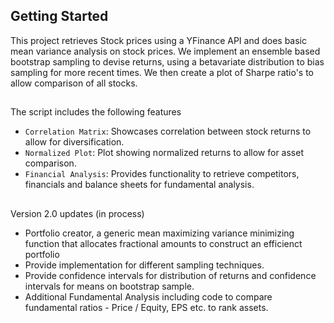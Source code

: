 
## Getting Started

This project retrieves Stock prices using a YFinance API and does basic mean variance analysis on stock prices. We implement an ensemble based bootstrap sampling to devise returns, using a betavariate distribution to bias sampling for more recent times. We then create a plot of Sharpe ratio's to allow comparison of all stocks. 

## 
The script includes the following features
- `Correlation Matrix`: Showcases correlation between stock returns to allow for diversification. 
- `Normalized Plot`: Plot showing normalized returns to allow for asset comparison.
- `Financial Analysis`: Provides functionality to retrieve competitors, financials and balance sheets for fundamental analysis.

##
Version 2.0 updates (in process)
- Portfolio creator, a generic mean maximizing variance minimizing function that allocates fractional amounts to construct an efficienct portfolio
- Provide implementation for different sampling techniques.
- Provide confidence intervals for distribution of returns and confidence intervals for means on bootstrap sample.
- Additional Fundamental Analysis including code to compare fundamental ratios - Price / Equity, EPS etc. to rank assets. 

